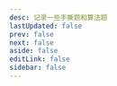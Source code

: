 ```yaml
---
desc: 记录一些手撕题和算法题
lastUpdated: false
prev: false
next: false
aside: false
editLink: false
sidebar: false
---
```


<SummaryPage path="/手撕代码/" :desc="$frontmatter.desc"></SummaryPage>
